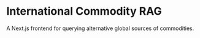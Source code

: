 # International Commodity RAG

A Next.js frontend for querying alternative global sources of commodities.